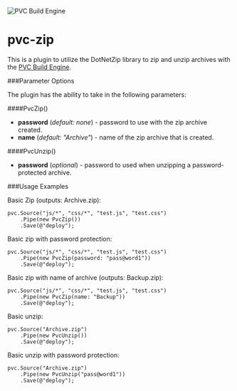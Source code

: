 ![PVC Build Engine](http://i.imgur.com/vyROdJJ.png)

pvc-zip
===========

This is a plugin to utilize the DotNetZip library to zip and unzip archives with the [PVC Build Engine](https://github.com/pvcbuild).

###Parameter Options

The plugin has the ability to take in the following parameters:

####PvcZip()

* **password** (*default: none*) - password to use with the zip archive created.
* **name** (*default: "Archive"*) - name of the zip archive that is created.
	
####PvcUnzip()

* **password** (*optional*) - password to used when unzipping a password-protected archive.

###Usage Examples

Basic Zip (outputs: Archive.zip):

```
pvc.Source("js/*", "css/*", "test.js", "test.css")
	.Pipe(new PvcZip())
	.Save(@"deploy");
```

Basic zip with password protection:

```
pvc.Source("js/*", "css/*", "test.js", "test.css")
	.Pipe(new PvcZip(password: "pass@word1"))
	.Save(@"deploy");
```

Basic zip with name of archive (outputs: Backup.zip):

```
pvc.Source("js/*", "css/*", "test.js", "test.css")
	.Pipe(new PvcZip(name: "Backup"))
	.Save(@"deploy");
```

Basic unzip:

```
pvc.Source("Archive.zip")
	.Pipe(new PvcUnzip())
	.Save(@"deploy");
```

Basic unzip with password protection:

```
pvc.Source("Archive.zip")
	.Pipe(new PvcUnzip("pass@word1"))
	.Save(@"deploy");
```